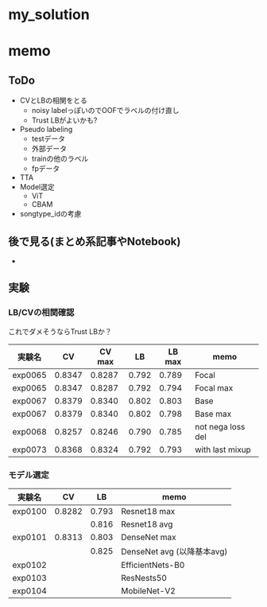 # my_solution

# memo

## ToDo

- CVとLBの相関をとる
  - noisy labelっぽいのでOOFでラベルの付け直し
  - Trust LBがよいかも?
- Pseudo labeling
  - testデータ
  - 外部データ
  - trainの他のラベル
  - fpデータ
- TTA
- Model選定
  - ViT
  - CBAM
- songtype_idの考慮

## 後で見る(まとめ系記事やNotebook)
- 

## 実験

### LB/CVの相関確認

これでダメそうならTrust LBか？

|実験名|CV|CV max|LB|LB max|memo|
|--|--|--|--|--|--|
|exp0065|0.8347|0.8287|0.792|0.789|Focal|
|exp0065|0.8347|0.8287|0.792|0.794|Focal max|
|exp0067|0.8379|0.8340|0.802|0.803|Base|
|exp0067|0.8379|0.8340|0.802|0.798|Base max|
|exp0068|0.8257|0.8246|0.790|0.785|not nega loss del|
|exp0073|0.8368|0.8324|0.792|0.793|with last mixup|

### モデル選定

|実験名|CV|LB|memo|
|--|--|--|--|
|exp0100|0.8282|0.793|Resnet18 max|
|||0.816|Resnet18 avg|
|exp0101|0.8313|0.803|DenseNet max|
|||0.825|DenseNet avg (以降基本avg)|
|exp0102|||EfficientNets-B0|
|exp0103|||ResNests50|
|exp0104|||MobileNet-V2|
